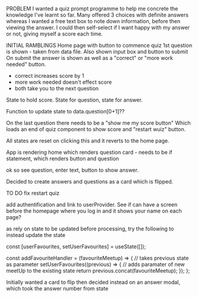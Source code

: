 PROBLEM
I wanted a quiz prompt programme to help me concrete the knowledge I've learnt so far. Many offered 3 choices with definite answers whereas I wanted a free text box to note down information, before then viewing the answer. I could then self-select if I want happy with my answer or not, giving myself a score each time.

INITIAL RAMBLINGS
Home page with button to commence quiz
1st question is shown - taken from data file. Also shown input box and button to submit
On submit the answer is shown as well as a "correct" or "more work needed" button.

- correct increases score by 1
- more work needed doesn't effect score
- both take you to the next question

State to hold score.
State for question, state for answer.

Function to update state to data.question[0+1]??

On the last question there needs to be a "show me my score button"
Which loads an end of quiz component to show score and "restart wuiz" button.

All states are reset on clicking this and it reverts to the home page.

App is rendering home which renders question card - needs to be if statement, which renders button and question

ok so see question, enter text, button to show answer.

Decided to create answers and questions as a card which is flipped.

TO DO
fix restart quiz

add authentification and link to userProvider. See if can have a screen before the homepage where you log in and it shows your name on each page?

as rely on state to be updated before processing, try the following to instead update the state

const [userFavourites, setUserFavourites] = useState([]);

const addFavouriteHandler = (favouriteMeetup) => {
// takes previous state as parameter
setUserFavourites((previous) => {
// adds paramater of new meetUp to the existing state
return previous.concat(favouriteMeetup);
});
};

Initially wanted a card to flip then decided instead on an answer modal, which took the answer number from state
